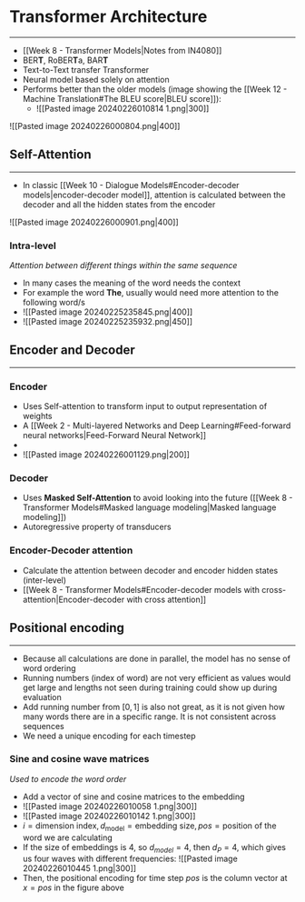 
# Transformer Architecture
---

* [[Week 8 - Transformer Models|Notes from IN4080]]
* BER**T**, RoBER**T**a, BAR**T**
* Text-to-Text transfer Transformer
* Neural model based solely on attention
* Performs better than the older models (image showing the [[Week 12 - Machine Translation#The BLEU score|BLEU score]]):
	* ![[Pasted image 20240226010814 1.png|300]]

![[Pasted image 20240226000804.png|400]]

## Self-Attention
---

* In classic [[Week 10 - Dialogue Models#Encoder-decoder models|encoder-decoder model]], attention is calculated between the decoder and all the hidden states from the encoder

![[Pasted image 20240226000901.png|400]]

### Intra-level
_Attention between different things within the same sequence_
* In many cases the meaning of the word needs the context
* For example the word **The**, usually would need more attention to the following word/s
* ![[Pasted image 20240225235845.png|400]]
* ![[Pasted image 20240225235932.png|450]]

## Encoder and Decoder
---

### Encoder
* Uses Self-attention to transform input to output representation of weights
* A [[Week 2 - Multi-layered Networks and Deep Learning#Feed-forward neural networks|Feed-Forward Neural Network]]
* 
* ![[Pasted image 20240226001129.png|200]]
  

### Decoder

* Uses **Masked Self-Attention** to avoid looking into the future ([[Week 8 - Transformer Models#Masked language modeling|Masked language modeling]])
* Autoregressive property of transducers

### Encoder-Decoder attention

* Calculate the attention between decoder and encoder hidden states (inter-level)
* [[Week 8 - Transformer Models#Encoder-decoder models with cross-attention|Encoder-decoder with cross attention]]

## Positional encoding
---

* Because all calculations are done in parallel, the model has no sense of word ordering
* Running numbers (index of word) are not very efficient as values would get large and lengths not seen during training could show up during evaluation
* Add running number from $[0,1]$ is also not great, as it is not given how many words there are in a specific range. It is not consistent across sequences
* We need a unique encoding for each timestep

### Sine and cosine wave matrices
_Used to encode the word order_

* Add a vector of sine and cosine matrices to the embedding
* ![[Pasted image 20240226010058 1.png|300]]
* ![[Pasted image 20240226010142 1.png|300]]
* $i= \text{dimension index}, d_{\text{model}}=\text{embedding size}, pos=\text{position of the word we are calculating}$
* If the size of embeddings is 4, so $d_{model}=4$, then $d_{P}=4$, which gives us four waves with different frequencies:
  ![[Pasted image 20240226010445 1.png|300]]
* Then, the positional encoding for time step _pos_ is the column vector at $x=pos$ in the figure above

